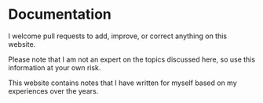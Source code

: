 # Documentation

I welcome pull requests to add, improve, or correct anything on this website.

Please note that I am not an expert on the topics discussed here, so use this information at your own risk.

This website contains notes that I have written for myself based on my experiences over the years.
